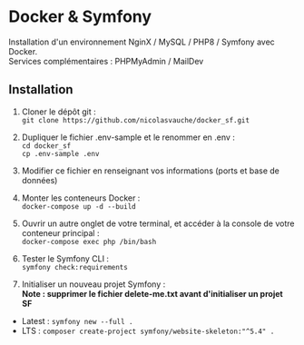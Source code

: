 # Docker & Symfony  
Installation d'un environnement NginX / MySQL / PHP8 / Symfony avec Docker.  
Services complémentaires : PHPMyAdmin / MailDev  

## Installation  
1. Cloner le dépôt git :  
`git clone https://github.com/nicolasvauche/docker_sf.git`  

2. Dupliquer le fichier .env-sample et le renommer en .env :  
`cd docker_sf`  
`cp .env-sample .env`  

3. Modifier ce fichier en renseignant vos informations (ports et base de données)  

4. Monter les conteneurs Docker :  
`docker-compose up -d --build`  

5. Ouvrir un autre onglet de votre terminal, et accéder à la console de votre conteneur principal :  
`docker-compose exec php /bin/bash`  

6. Tester le Symfony CLI :  
`symfony check:requirements`  

7. Initialiser un nouveau projet Symfony :  
**Note : supprimer le fichier delete-me.txt avant d'initialiser un projet SF**  
- Latest : `symfony new --full .`  
- LTS : `composer create-project symfony/website-skeleton:"^5.4" .`  